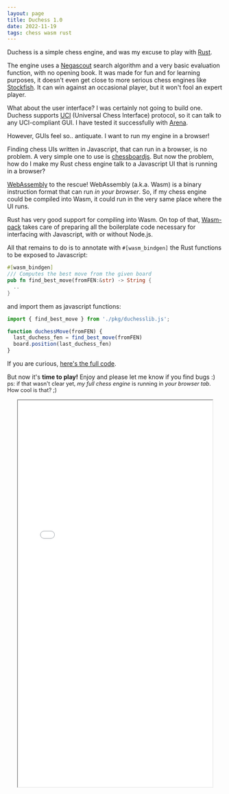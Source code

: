 ```yaml
---
layout: page
title: Duchess 1.0
date: 2022-11-19
tags: chess wasm rust
---
```


Duchess is a simple chess engine, and was my excuse to play with <a href="https://www.rust-lang.org">Rust</a>.

The engine uses a <a href="https://en.wikipedia.org/wiki/Principal_variation_search">Negascout</a> search algorithm and a very basic evaluation function, with no opening book.
It was made for fun and for learning purposes, it doesn't even get close to more serious chess engines like <a href="https://stockfishchess.org">Stockfish</a>. It can win against an occasional player, but it won't fool an expert player.

What about the user interface? I was certainly not going to build one.
Duchess supports <a href="https://en.wikipedia.org/wiki/Universal_Chess_Interface">UCI</a> (Universal Chess Interface) protocol, so it can talk to any UCI-compliant GUI.
I have tested it successfully with <a href="http://www.playwitharena.de">Arena</a>.

However, GUIs feel so.. antiquate. I want to run my engine in a browser!

Finding chess UIs written in Javascript, that can run in a browser, is no problem.
A very simple one to use is <a href="https://chessboardjs.com">chessboardjs</a>.
But now the problem, how do I make my Rust chess engine talk to a Javascript UI that is running in a browser?

<a href="https://webassembly.org">WebAssembly</a> to the rescue!
WebAssembly (a.k.a. Wasm) is a binary instruction format that can run _in your browser_.
So, if my chess engine could be compiled into Wasm, it could run in the very same place where the UI runs.

Rust has very good support for compiling into Wasm.
On top of that, <a href="https://github.com/rustwasm/wasm-pack">Wasm-pack</a>
takes care of preparing all the boilerplate code necessary for interfacing with
Javascript, with or without Node.js.

All that remains to do is to annotate with `#[wasm_bindgen]` the Rust functions to be exposed to Javascript:
```rust
#[wasm_bindgen]
/// Computes the best move from the given board
pub fn find_best_move(fromFEN:&str) -> String {
  ..
}
```
and import them as javascript functions:
```javascript
import { find_best_move } from './pkg/duchesslib.js';

function duchessMove(fromFEN) {
  last_duchess_fen = find_best_move(fromFEN)
  board.position(last_duchess_fen)
}
```

If you are curious,
<a href="https://github.com/swingbit/duchess/tree/wasm">here's the full code</a>.

But now it's <strong>time to play!</strong>
Enjoy and please let me know if you find bugs :)
<br>
<span style="font-size: .8rem">ps: if that wasn't clear yet, _my full chess engine_ is running in _your browser tab_.
How cool is that? ;)</span>

<center>
<iframe width="90%" height="900px"
  src="/duchess/duchess.html"
  title="Duchess">
</iframe>
</center>


